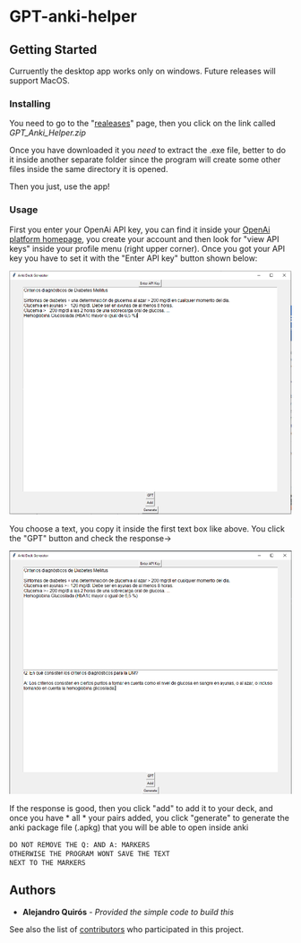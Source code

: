 # GPT-anki-helper

## Getting Started

Curruently the desktop app works only on windows. Future releases will support MacOS.

### Installing

You need to go to the "[realeases](https://github.com/GingerAle3101/GPT-anki-helper/releases)" page, then you click on the link called *GPT_Anki_Helper.zip*

Once you have downloaded it you *need* to extract the .exe file, better to do it inside another separate folder since the program will create some other files inside the same directory it is opened.


Then you just, use the app!

### Usage

First you enter your OpenAi API key, you can find it inside your [OpenAi platform homepage](https://platform.openai.com/), you create your account and then look for "view API keys" inside your profile menu (right upper corner). Once you got your API key you have to set it with the "Enter API key" button shown below:

![alt text](image.png)

You choose a text, you copy it inside the first text box like above.
You click the "GPT" button and check the response->

![alt text](Captura.PNG)

If the response is good, then you click "add" to add it to your deck, and once you have   *   all   *   your pairs added, you click "generate" to generate the anki package file (.apkg) that you will be able to open inside anki

    DO NOT REMOVE THE Q: AND A: MARKERS 
    OTHERWISE THE PROGRAM WONT SAVE THE TEXT 
    NEXT TO THE MARKERS


## Authors

  - **Alejandro Quirós** - *Provided the simple code to build this*

See also the list of
[contributors](https://github.com/GingerAle3101/GPT-anki-helper/contributors)
who participated in this project.


